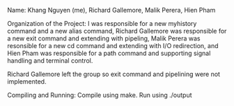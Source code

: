 Name: Khang Nguyen (me), Richard Gallemore, Malik Perera, Hien Pham

Organization of the Project:
I was responsible for a new myhistory command and a new alias command,
Richard Gallemore was responsible for a new exit command and extending with pipeling,
Malik Perera was resonsible for a new cd command and extending with I/O redirection,
and Hien Pham was responsible for a path command and supporting signal handling and terminal control.

Richard Gallemore left the group so exit command and pipelining were not implemented.

Compiling and Running:
Compile using make. Run using ./output


